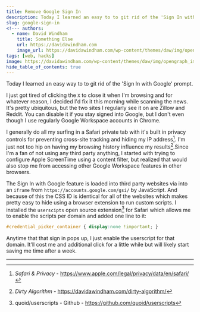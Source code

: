 ```yaml
---
title: Remove Google Sign In
description: Today I learned an easy to to git rid of the 'Sign In with Google' prompt.
slug: google-sign-in
<!--- authors:
  - name: David Windham
    title: Something Else
    url: https://davidawindham.com
    image_url: https://davidawindham.com/wp-content/themes/daw/img/opengraph_image.jpg -->
tags: [web, hacks]
image: https://davidawindham.com/wp-content/themes/daw/img/opengraph_image.jpg
hide_table_of_contents: true
---
```


Today I learned an easy way to to git rid of the 'Sign In with Google' prompt.

<!--truncate-->

I just got tired of clicking the `X` to close it when I'm browsing and for whatever reason, I decided I'd fix it this morning while scanning the news. It's pretty ubiquitous, but the two sites I regularly see it on are Zillow and Reddit. You can disable it if you stay signed into Google, but I don't even though I use regularly Google Workspace accounts in Chrome.

I generally do all my surfing in a Safari private tab with it's built in privacy controls for preventing cross-site tracking and hiding my IP address[^1]. I'm just not too hip on having my browsing history influence my results[^2].Since I'm a fan of not using any third party anything, I started with trying to configure Apple ScreenTime using a content filter, but realized that would also stop me from accessing other Google Workspace features in other browsers.

The Sign In with Google feature is loaded into third party websites via into an `iframe` from `https://accounts.google.com/gsi/` by JavaScript. And because of this the CSS ID is identical for all of the websites which makes pretty easy to hide using a browser extension to run custom scripts. I installed the `userscipts` open source extension[^3] for Safari which allows me to enable the scripts per domain and added one line to it:


```css
#credential_picker_container { display:none !important; }
```

Anytime that that sign in pops up, I just enable the userscript for that domain. It'll cost me and additional click for a little while but will likely start saving me time after a week. 

---

[^1]: _Safari & Privacy_ - https://www.apple.com/legal/privacy/data/en/safari/
[^2]: _Dirty Algorithm_ - https://davidawindham.com/dirty-algorithm/
[^3]: quoid/userscripts - Github - https://github.com/quoid/userscripts